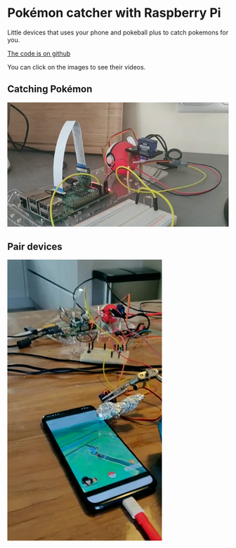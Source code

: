 # Pokémon catcher with Raspberry Pi

Little devices that uses your phone and pokeball plus to catch pokemons for you.

[The code is on github](https://github.com/JordyMoos/raspberry-pi-pokemon-catcher)

You can click on the images to see their videos.

## Catching Pokémon
[![Cathing Pokémon](./docs/images/pokemon-catcher-v0.1.jpg)](https://twitter.com/JordyMoos/status/1097080274402373632)

## Pair devices
[![Pair devices](./docs/images/pokemon-catcher-v0.2.jpg)](https://twitter.com/JordyMoos/status/1098143762650415104)
